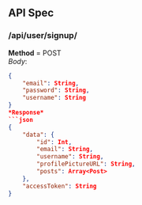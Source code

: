 ## API Spec

### /api/user/signup/ 
**Method** = POST  
*Body*:  
```json
{
	"email": String,
	"password": String,
	"username": String
}  
*Response*
```json
{
    "data": {
        "id": Int,
        "email": String,
        "username": String,
        "profilePictureURL": String,
        "posts": Array<Post>
    },
    "accessToken": String
}
		
```



